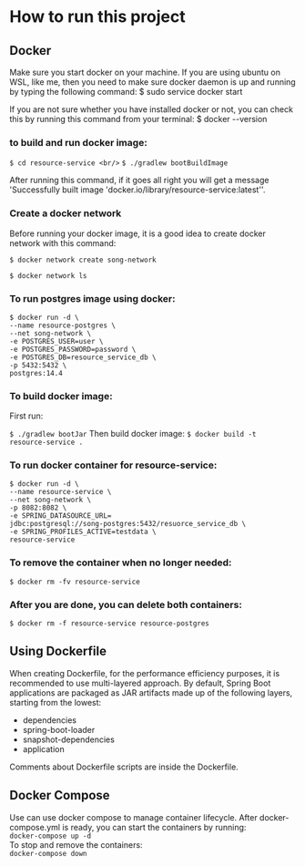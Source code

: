 # How to run this project

## Docker
Make sure you start docker on your machine.  If you are using
ubuntu on WSL, like me, then you need to make sure docker daemon
is up and running by typing the following command:
$ sudo service docker start

If you are not sure whether you have installed docker or not, you
can check this by running this command from your terminal:
$ docker --version

### to build and run docker image:
``` $ cd resource-service <br/> ```
``` $ ./gradlew bootBuildImage ```

After running this command, if it goes all right you will
get a message 'Successfully built image 'docker.io/library/resource-service:latest''.


### Create a docker network
Before running your docker image, it is a good idea to create
docker network with this command:

``` $ docker network create song-network ```

``` $ docker network ls ```

### To run postgres image using docker:
```
$ docker run -d \
--name resource-postgres \
--net song-network \
-e POSTGRES_USER=user \
-e POSTGRES_PASSWORD=password \
-e POSTGRES_DB=resource_service_db \
-p 5432:5432 \
postgres:14.4
```

### To build docker image:
First run:

``` $ ./gradlew bootJar ```
Then build docker image:
``` $ docker build -t resource-service . ```

### To run docker container for resource-service:
```
$ docker run -d \
--name resource-service \
--net song-network \
-p 8082:8082 \
-e SPRING_DATASOURCE_URL=
jdbc:postgresql://song-postgres:5432/resuorce_service_db \
-e SPRING_PROFILES_ACTIVE=testdata \
resource-service
```

### To remove the container when no longer needed:
```$ docker rm -fv resource-service```


### After you are done, you can delete both containers:
```$ docker rm -f resource-service resource-postgres```

## Using Dockerfile
When creating Dockerfile, for the performance efficiency 
purposes, it is recommended to use multi-layered approach.
By default, Spring Boot applications are packaged as JAR artifacts made up of the following layers, 
starting from the lowest:
* dependencies
* spring-boot-loader
* snapshot-dependencies
* application

Comments about Dockerfile scripts are inside the Dockerfile.

## Docker Compose
Use can use docker compose to manage container lifecycle.
After docker-compose.yml is ready, you can start the containers
by running:
<br/>
`` docker-compose up -d ``
<br/>
To stop and remove the containers: <br/>
``` docker-compose down ```

